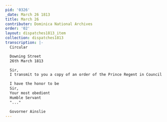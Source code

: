 ```yaml
---
pid: '0326'
_date: March 26 1813
title: March 26
contributer: Dominica National Archives
order: '02'
layout: dispatches1813_item
collection: dispatches1813
transcription: |-
  Circular

  Downing Street
  26th March 1813

  Sir,
  I transmit to you a copy of an order of the Prince Regent in Council dated 20th "..." containing a prayer for this Royal Highness and I am to desire that you cause the directions of the "..." order to be duly observed in the colony under your govornment.

  I have the honor to be
  Sir,
  Your most obedient
  Humble Servant
  "..."

  Govorner Ainslie
---
```


